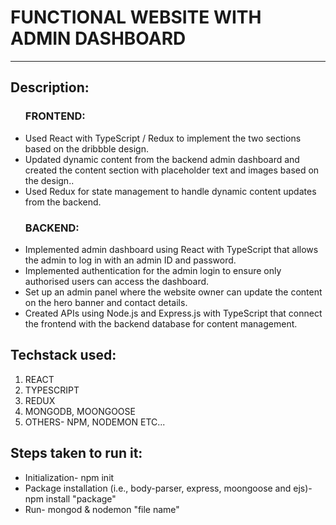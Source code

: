 # FUNCTIONAL WEBSITE WITH ADMIN DASHBOARD

<hr/>

<h2 align="left">Description:</h2>

<ul>
  <h3 align="left">FRONTEND:</h3>
  <li align="left">Used React with TypeScript / Redux to implement the two sections based on the dribbble design.</li>
  <li align="left">Updated dynamic content from the backend admin dashboard and created the content section with placeholder text and images based on the design..</li>
  <li align="left">Used Redux for state management to handle dynamic content updates from the backend.</li>

  <h3 align="left">BACKEND:</h3>
  <li align="left">Implemented admin dashboard using React with TypeScript that allows the admin to log in with an admin ID and password.</li>
  <li align="left">Implemented authentication for the admin login to ensure only authorised users can access the dashboard.</li>
  <li align="left">Set up an admin panel where the website owner can update the content on the hero banner and contact details.</li>
  <li align="left">Created APIs using Node.js and Express.js with TypeScript that connect the frontend with the backend database for content management.</li>  
</ul>

<h2 align="left">Techstack used:</h2>
<ol>
<li align="left">REACT</li>
<li align="left">TYPESCRIPT</li>
<li align="left">REDUX</li>
<li align="left">MONGODB, MOONGOOSE </li>
<li align="left">OTHERS- NPM, NODEMON ETC... </li>
</ol>

<h2 align="left">Steps taken to run it:</h2>
<ul>
<li align="left">Initialization- npm init</li>
<li align="left">Package installation (i.e., body-parser, express, moongoose and ejs)- npm install "package"</li>
<li align="left">Run- mongod & nodemon "file name"</li>
</ul>
